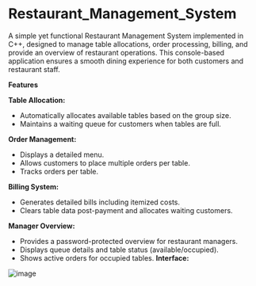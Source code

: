 # Restaurant_Management_System
A simple yet functional Restaurant Management System implemented in C++, designed to manage table allocations, order processing, billing, and provide an overview of restaurant operations. This console-based application ensures a smooth dining experience for both customers and restaurant staff.

**Features** 

**Table Allocation:**
   - Automatically allocates available tables based on the group size.
   - Maintains a waiting queue for customers when tables are full.

**Order Management:**
   - Displays a detailed menu.
   - Allows customers to place multiple orders per table.
   - Tracks orders per table.

**Billing System:**
   - Generates detailed bills including itemized costs.
   - Clears table data post-payment and allocates waiting customers.

**Manager Overview:**
   - Provides a password-protected overview for restaurant managers.
   - Displays queue details and table status (available/occupied).
   - Shows active orders for occupied tables.
**Interface:**

![image](https://github.com/user-attachments/assets/124dec86-17fb-41f0-9de9-1b3bd9317cdc)
